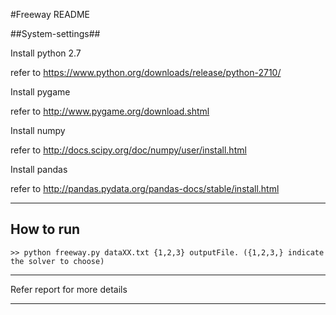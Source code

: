 #Freeway README

##System-settings##

Install python 2.7

refer to https://www.python.org/downloads/release/python-2710/

Install pygame

refer to http://www.pygame.org/download.shtml

Install numpy

refer to http://docs.scipy.org/doc/numpy/user/install.html

Install pandas

refer to http://pandas.pydata.org/pandas-docs/stable/install.html

----------

## How to run ##
    >> python freeway.py dataXX.txt {1,2,3} outputFile. ({1,2,3,} indicate the solver to choose) 


----------
Refer report for more details    

----------
